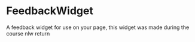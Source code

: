 # FeedbackWidget
A feedback widget for use on your page, this widget was made during the course nlw return

